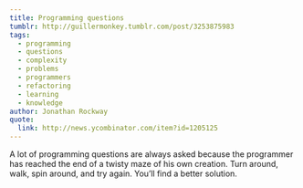 ```yaml
---
title: Programming questions
tumblr: http://guillermonkey.tumblr.com/post/3253875983
tags:
  - programming
  - questions
  - complexity
  - problems
  - programmers
  - refactoring
  - learning
  - knowledge
author: Jonathan Rockway
quote:
  link: http://news.ycombinator.com/item?id=1205125
---
```


A lot of programming questions are always asked because the programmer has reached the end of a twisty maze of his own creation. Turn around, walk, spin around, and try again. You’ll find a better solution.
